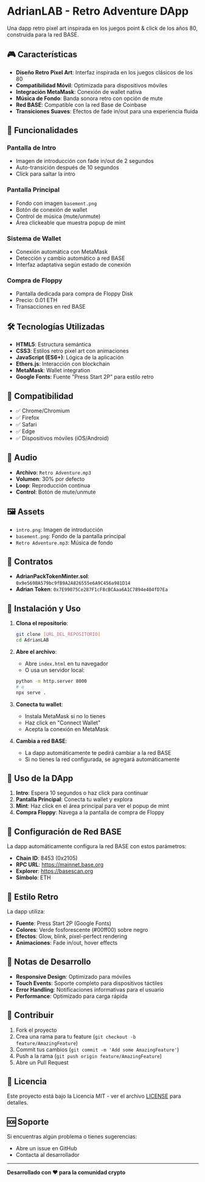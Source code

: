 # AdrianLAB - Retro Adventure DApp

Una dapp retro pixel art inspirada en los juegos point & click de los años 80, construida para la red BASE.

## 🎮 Características

- **Diseño Retro Pixel Art**: Interfaz inspirada en los juegos clásicos de los 80
- **Compatibilidad Móvil**: Optimizada para dispositivos móviles
- **Integración MetaMask**: Conexión de wallet nativa
- **Música de Fondo**: Banda sonora retro con opción de mute
- **Red BASE**: Compatible con la red Base de Coinbase
- **Transiciones Suaves**: Efectos de fade in/out para una experiencia fluida

## 🚀 Funcionalidades

### Pantalla de Intro
- Imagen de introducción con fade in/out de 2 segundos
- Auto-transición después de 10 segundos
- Click para saltar la intro

### Pantalla Principal
- Fondo con imagen `basement.png`
- Botón de conexión de wallet
- Control de música (mute/unmute)
- Área clickeable que muestra popup de mint

### Sistema de Wallet
- Conexión automática con MetaMask
- Detección y cambio automático a red BASE
- Interfaz adaptativa según estado de conexión

### Compra de Floppy
- Pantalla dedicada para compra de Floppy Disk
- Precio: 0.01 ETH
- Transacciones en red BASE

## 🛠️ Tecnologías Utilizadas

- **HTML5**: Estructura semántica
- **CSS3**: Estilos retro pixel art con animaciones
- **JavaScript (ES6+)**: Lógica de la aplicación
- **Ethers.js**: Interacción con blockchain
- **MetaMask**: Wallet integration
- **Google Fonts**: Fuente "Press Start 2P" para estilo retro

## 📱 Compatibilidad

- ✅ Chrome/Chromium
- ✅ Firefox
- ✅ Safari
- ✅ Edge
- ✅ Dispositivos móviles (iOS/Android)

## 🎵 Audio

- **Archivo**: `Retro Adventure.mp3`
- **Volumen**: 30% por defecto
- **Loop**: Reproducción continua
- **Control**: Botón de mute/unmute

## 🖼️ Assets

- `intro.png`: Imagen de introducción
- `basement.png`: Fondo de la pantalla principal
- `Retro Adventure.mp3`: Música de fondo

## 🔗 Contratos

- **AdrianPackTokenMinter.sol**: `0x9e569BA579bc9fB9A2A826555e6A9C456a981D14`
- **Adrian Token**: `0x7E99075Ce287F1cF8cBCAaa6A1C7894e404fD7Ea`

## 🚀 Instalación y Uso

1. **Clona el repositorio**:
   ```bash
   git clone [URL_DEL_REPOSITORIO]
   cd AdrianLAB
   ```

2. **Abre el archivo**:
   - Abre `index.html` en tu navegador
   - O usa un servidor local:
   ```bash
   python -m http.server 8000
   # o
   npx serve .
   ```

3. **Conecta tu wallet**:
   - Instala MetaMask si no lo tienes
   - Haz click en "Connect Wallet"
   - Acepta la conexión en MetaMask

4. **Cambia a red BASE**:
   - La dapp automáticamente te pedirá cambiar a la red BASE
   - Si no tienes la red configurada, se agregará automáticamente

## 🎯 Uso de la DApp

1. **Intro**: Espera 10 segundos o haz click para continuar
2. **Pantalla Principal**: Conecta tu wallet y explora
3. **Mint**: Haz click en el área principal para ver el popup de mint
4. **Compra Floppy**: Navega a la pantalla de compra de Floppy

## 🔧 Configuración de Red BASE

La dapp automáticamente configura la red BASE con estos parámetros:
- **Chain ID**: 8453 (0x2105)
- **RPC URL**: https://mainnet.base.org
- **Explorer**: https://basescan.org
- **Símbolo**: ETH

## 🎨 Estilo Retro

La dapp utiliza:
- **Fuente**: Press Start 2P (Google Fonts)
- **Colores**: Verde fosforescente (#00ff00) sobre negro
- **Efectos**: Glow, blink, pixel-perfect rendering
- **Animaciones**: Fade in/out, hover effects

## 📝 Notas de Desarrollo

- **Responsive Design**: Optimizado para móviles
- **Touch Events**: Soporte completo para dispositivos táctiles
- **Error Handling**: Notificaciones informativas para el usuario
- **Performance**: Optimizado para carga rápida

## 🤝 Contribuir

1. Fork el proyecto
2. Crea una rama para tu feature (`git checkout -b feature/AmazingFeature`)
3. Commit tus cambios (`git commit -m 'Add some AmazingFeature'`)
4. Push a la rama (`git push origin feature/AmazingFeature`)
5. Abre un Pull Request

## 📄 Licencia

Este proyecto está bajo la Licencia MIT - ver el archivo [LICENSE](LICENSE) para detalles.

## 🆘 Soporte

Si encuentras algún problema o tienes sugerencias:
- Abre un issue en GitHub
- Contacta al desarrollador

---

**Desarrollado con ❤️ para la comunidad crypto** 